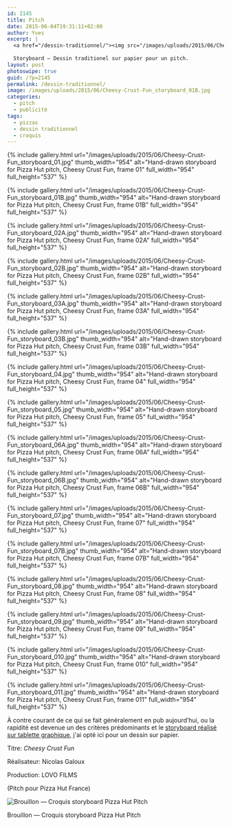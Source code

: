 ```yaml
---
id: 2145
title: Pitch
date: 2015-06-04T19:31:11+02:00
author: Yves
excerpt: |
  <a href="/dessin-traditionnel/"><img src="/images/uploads/2015/06/Cheesy-Crust-Fun_storyboard_02A.jpg"  /></a>
  
  Storyboard — Dessin traditionel sur papier pour un pitch.
layout: post
photoswipe: true
guid: /?p=2145
permalink: /dessin-traditionnel/
image: /images/uploads/2015/06/Cheesy-Crust-Fun_storyboard_01B.jpg
categories:
  - pitch
  - publicité
tags:
  - pizzas
  - dessin traditionnel
  - croquis
---
```


<div class="photoswipe-gallery">
{% include gallery.html
 url="/images/uploads/2015/06/Cheesy-Crust-Fun_storyboard_01.jpg"
 thumb_width="954" alt="Hand-drawn storyboard for Pizza Hut pitch, Cheesy Crust Fun, frame 01"
 full_width="954" full_height="537"
%}

{% include gallery.html
 url="/images/uploads/2015/06/Cheesy-Crust-Fun_storyboard_01B.jpg"
 thumb_width="954" alt="Hand-drawn storyboard for Pizza Hut pitch, Cheesy Crust Fun, frame 01B"
 full_width="954" full_height="537"
%}

{% include gallery.html
 url="/images/uploads/2015/06/Cheesy-Crust-Fun_storyboard_02A.jpg"
 thumb_width="954" alt="Hand-drawn storyboard for Pizza Hut pitch, Cheesy Crust Fun, frame 02A"
 full_width="954" full_height="537"
%}

{% include gallery.html
 url="/images/uploads/2015/06/Cheesy-Crust-Fun_storyboard_02B.jpg"
 thumb_width="954" alt="Hand-drawn storyboard for Pizza Hut pitch, Cheesy Crust Fun, frame 02B"
 full_width="954" full_height="537"
%}

{% include gallery.html
 url="/images/uploads/2015/06/Cheesy-Crust-Fun_storyboard_03A.jpg"
 thumb_width="954" alt="Hand-drawn storyboard for Pizza Hut pitch, Cheesy Crust Fun, frame 03A"
 full_width="954" full_height="537"
%}

{% include gallery.html
 url="/images/uploads/2015/06/Cheesy-Crust-Fun_storyboard_03B.jpg"
 thumb_width="954" alt="Hand-drawn storyboard for Pizza Hut pitch, Cheesy Crust Fun, frame 03B"
 full_width="954" full_height="537"
%}

{% include gallery.html
 url="/images/uploads/2015/06/Cheesy-Crust-Fun_storyboard_04.jpg"
 thumb_width="954" alt="Hand-drawn storyboard for Pizza Hut pitch, Cheesy Crust Fun, frame 04"
 full_width="954" full_height="537"
%}

{% include gallery.html
 url="/images/uploads/2015/06/Cheesy-Crust-Fun_storyboard_05.jpg"
 thumb_width="954" alt="Hand-drawn storyboard for Pizza Hut pitch, Cheesy Crust Fun, frame 05"
 full_width="954" full_height="537"
%}

{% include gallery.html
 url="/images/uploads/2015/06/Cheesy-Crust-Fun_storyboard_06A.jpg"
 thumb_width="954" alt="Hand-drawn storyboard for Pizza Hut pitch, Cheesy Crust Fun, frame 06A"
 full_width="954" full_height="537"
%}

{% include gallery.html
 url="/images/uploads/2015/06/Cheesy-Crust-Fun_storyboard_06B.jpg"
 thumb_width="954" alt="Hand-drawn storyboard for Pizza Hut pitch, Cheesy Crust Fun, frame 06B"
 full_width="954" full_height="537"
%}

{% include gallery.html
 url="/images/uploads/2015/06/Cheesy-Crust-Fun_storyboard_07.jpg"
 thumb_width="954" alt="Hand-drawn storyboard for Pizza Hut pitch, Cheesy Crust Fun, frame 07"
 full_width="954" full_height="537"
%}

{% include gallery.html
 url="/images/uploads/2015/06/Cheesy-Crust-Fun_storyboard_07B.jpg"
 thumb_width="954" alt="Hand-drawn storyboard for Pizza Hut pitch, Cheesy Crust Fun, frame 07B"
 full_width="954" full_height="537"
%}

{% include gallery.html
 url="/images/uploads/2015/06/Cheesy-Crust-Fun_storyboard_08.jpg"
 thumb_width="954" alt="Hand-drawn storyboard for Pizza Hut pitch, Cheesy Crust Fun, frame 08"
 full_width="954" full_height="537"
%}

{% include gallery.html
 url="/images/uploads/2015/06/Cheesy-Crust-Fun_storyboard_09.jpg"
 thumb_width="954" alt="Hand-drawn storyboard for Pizza Hut pitch, Cheesy Crust Fun, frame 09"
 full_width="954" full_height="537"
%}

{% include gallery.html
 url="/images/uploads/2015/06/Cheesy-Crust-Fun_storyboard_010.jpg"
 thumb_width="954" alt="Hand-drawn storyboard for Pizza Hut pitch, Cheesy Crust Fun, frame 010"
 full_width="954" full_height="537"
%}

{% include gallery.html
 url="/images/uploads/2015/06/Cheesy-Crust-Fun_storyboard_011.jpg"
 thumb_width="954" alt="Hand-drawn storyboard for Pizza Hut pitch, Cheesy Crust Fun, frame 011"
 full_width="954" full_height="537"
%}

</div>


À contre courant de ce qui se fait généralement en pub aujourd&rsquo;hui, ou la rapidité est devenue un des critères prédominants et le [storyboard réalisé sur tablette graphique](http://film-storyboards.com/toyota-ecb-sponsorship/), j'ai opté ici pour un dessin sur papier.

Titre: *Cheesy Crust Fun*

Réalisateur: Nicolas Galoux

Production: LOVO FILMS

(Pitch pour Pizza Hut France)

![Brouillon — Croquis storyboard Pizza Hut Pitch](/images/uploads/2015/08/PizzaHut—rough_01.jpg)

<figcaption>Brouillon — Croquis storyboard Pizza Hut Pitch</figcaption>